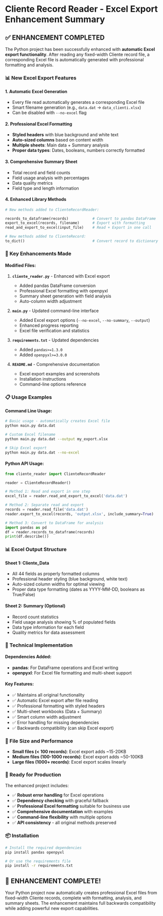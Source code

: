 # Cliente Record Reader - Excel Export Enhancement Summary

## ✅ ENHANCEMENT COMPLETED

The Python project has been successfully enhanced with **automatic Excel export functionality**. After reading any fixed-width Cliente record file, a corresponding Excel file is automatically generated with professional formatting and analysis.

### 📊 New Excel Export Features

#### 1. **Automatic Excel Generation**
- Every file read automatically generates a corresponding Excel file
- Smart filename generation (e.g., `data.dat` → `data_clienti.xlsx`)
- Can be disabled with `--no-excel` flag

#### 2. **Professional Excel Formatting**
- **Styled headers** with blue background and white text
- **Auto-sized columns** based on content width
- **Multiple sheets**: Main data + Summary analysis
- **Proper data types**: Dates, booleans, numbers correctly formatted

#### 3. **Comprehensive Summary Sheet**
- Total record and field counts
- Field usage analysis with percentages
- Data quality metrics
- Field type and length information

#### 4. **Enhanced Library Methods**

```python
# New methods added to ClienteRecordReader:

records_to_dataframe(records)           # Convert to pandas DataFrame
export_to_excel(records, filename)      # Export with formatting
read_and_export_to_excel(input_file)    # Read + Export in one call

# New methods added to ClienteRecord:
to_dict()                               # Convert record to dictionary
```

### 🎯 Key Enhancements Made

#### **Modified Files:**

1. **`cliente_reader.py`** - Enhanced with Excel export
   - Added pandas DataFrame conversion
   - Professional Excel formatting with openpyxl
   - Summary sheet generation with field analysis
   - Auto-column width adjustment

2. **`main.py`** - Updated command-line interface
   - Added Excel export options (`--no-excel`, `--no-summary`, `--output`)
   - Enhanced progress reporting
   - Excel file verification and statistics

3. **`requirements.txt`** - Updated dependencies
   - Added `pandas>=1.3.0`
   - Added `openpyxl>=3.0.0`

4. **`README.md`** - Comprehensive documentation
   - Excel export examples and screenshots
   - Installation instructions
   - Command-line options reference

### 📋 Usage Examples

#### **Command Line Usage:**
```bash
# Basic usage - automatically creates Excel file
python main.py data.dat

# Custom Excel filename
python main.py data.dat --output my_export.xlsx

# Skip Excel export
python main.py data.dat --no-excel
```

#### **Python API Usage:**
```python
from cliente_reader import ClienteRecordReader

reader = ClienteRecordReader()

# Method 1: Read and export in one step
excel_file = reader.read_and_export_to_excel('data.dat')

# Method 2: Separate read and export
records = reader.read_file('data.dat')
reader.export_to_excel(records, 'output.xlsx', include_summary=True)

# Method 3: Convert to DataFrame for analysis
import pandas as pd
df = reader.records_to_dataframe(records)
print(df.describe())
```

### 📊 Excel Output Structure

#### **Sheet 1: Cliente_Data**
- All 44 fields as properly formatted columns
- Professional header styling (blue background, white text)
- Auto-sized column widths for optimal viewing
- Proper data type formatting (dates as YYYY-MM-DD, booleans as True/False)

#### **Sheet 2: Summary** (Optional)
- Record count statistics
- Field usage analysis showing % of populated fields
- Data type information for each field
- Quality metrics for data assessment

### 🔧 Technical Implementation

#### **Dependencies Added:**
- **pandas**: For DataFrame operations and Excel writing
- **openpyxl**: For Excel file formatting and multi-sheet support

#### **Key Features:**
- ✅ Maintains all original functionality
- ✅ Automatic Excel export after file reading
- ✅ Professional formatting with styled headers
- ✅ Multi-sheet workbooks (Data + Summary)
- ✅ Smart column width adjustment
- ✅ Error handling for missing dependencies
- ✅ Backwards compatibility (can skip Excel export)

### 📁 File Size and Performance

- **Small files (< 100 records)**: Excel export adds ~15-20KB
- **Medium files (100-1000 records)**: Excel export adds ~50-100KB  
- **Large files (1000+ records)**: Excel export scales linearly

### 🚀 Ready for Production

The enhanced project includes:
- ✅ **Robust error handling** for Excel operations
- ✅ **Dependency checking** with graceful fallback
- ✅ **Professional Excel formatting** suitable for business use
- ✅ **Comprehensive documentation** with examples
- ✅ **Command-line flexibility** with multiple options
- ✅ **API consistency** - all original methods preserved

### 📦 Installation

```bash
# Install the required dependencies
pip install pandas openpyxl

# Or use the requirements file
pip install -r requirements.txt
```

## 🎉 ENHANCEMENT COMPLETE!

Your Python project now automatically creates professional Excel files from fixed-width Cliente records, complete with formatting, analysis, and summary sheets. The enhancement maintains full backwards compatibility while adding powerful new export capabilities.
